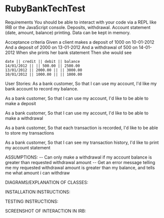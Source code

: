 # RubyBankTechTest

Requirements
You should be able to interact with your code via a REPL like IRB or the JavaScript console. 
Deposits, withdrawal.
Account statement (date, amount, balance) printing.
Data can be kept in memory.

Acceptance criteria
Given a client makes a deposit of 1000 on 10-01-2012
And a deposit of 2000 on 13-01-2012
And a withdrawal of 500 on 14-01-2012
When she prints her bank statement
Then she would see

```
date || credit || debit || balance
14/01/2012 || || 500.00 || 2500.00
13/01/2012 || 2000.00 || || 3000.00
10/01/2012 || 1000.00 || || 1000.00
```

User Stories: 
As a bank customer,
So that I can use my account,
I'd like my bank account to record my balance.

As a bank customer,
So that I can use my account,
I'd like to be able to make a deposit

As a bank customer,
So that I can use my account,
I'd like to be able to make a withdrawal

As a bank customer,
So that each transaction is recorded,
I'd like to be able to store my transactions

As a bank customer,
So that I can see my transaction history,
I'd like to print my account statement

ASSUMPTIONS:
-- Can only make a withdrawal if my account balance is greater than requested withdrawal amount
-- Get an error message telling me my requested withdrawal amount is greater than my balance, and tells me what amount i can withdraw

DIAGRAMS/EXPLANATION OF CLASSES:

INSTALLATION INSTRUCTIONS:

TESTING INSTRUCTIONS:

SCREENSHOT OF INTERACTION IN IRB: